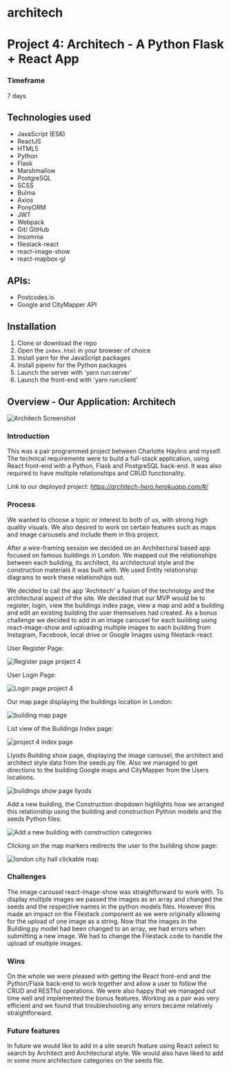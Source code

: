 # architech

# Project 4: Architech -  A Python Flask + React App

### Timeframe
7 days

## Technologies used
* JavaScript (ES6)
* ReactJS
* HTML5
* Python
* Flask
* Marshmallow
* PostgreSQL
* SCSS
* Bulma
* Axios
* PonyORM
* JWT
* Webpack
* Git/ GitHub
* Insomnia
* filestack-react
* react-image-show
* react-mapbox-gl


## APIs:
* Postcodes.io
* Google and CityMapper API


## Installation
1. Clone or download the repo
2. Open the `index.html` in your browser of choice
3. Install yarn for the JavaScript packages
4. Install pipenv for the Python packages
5. Launch the server with 'yarn run:server'
6. Launch the front-end with 'yarn run:client'

## Overview - Our Application: Architech

![Architech Screenshot](https://user-images.githubusercontent.com/43292507/59630903-67623500-913e-11e9-9408-4cc661f85a49.jpg)

### Introduction

This was a pair programmed project between Charlotte Haylins and myself. The technical requirements were to build a full-stack application, using React front-end with a Python, Flask and PostgreSQL back-end. It was also required to have multiple relationships and CRUD functionality.

Link to our deployed project:
_https://architech-hero.herokuapp.com/#/_

### Process

We wanted to choose a topic or interest to both of us, with strong high quality visuals. We also desired to work on certain features such as maps and image carousels and include them in this project.

After a wire-framing session we decided on an Architectural based app focused on famous buildings in London. We mapped out the relationships between each building, its architect, its architectural style and the construction materials it was built with. We used Entity relationship diagrams to work these relationships out.

We decided to call the app 'Architech' a fusion of the technology and the architectural aspect of the site. We decided that our MVP would be to register, login, view the buildings index page, view a map and add a building and edit an existing building the user themselves had created. As a bonus challenge we decided to add in an image carousel for each building using react-image-show and uploading multiple images to each building from Instagram, Facebook, local drive or Google Images using filestack-react.  

User Register Page:

![Register page project 4](https://user-images.githubusercontent.com/43292507/59631442-b8265d80-913f-11e9-84ae-319b7d45243e.jpg)

User Login Page:

![Login page project 4](https://user-images.githubusercontent.com/43292507/59631629-3682ff80-9140-11e9-8ffc-f896c987e295.png)


Our map page displaying the buildings location in London:

![building map page](https://user-images.githubusercontent.com/43292507/59631048-c6c04500-913e-11e9-98be-8581789a25d9.jpg)

List view of the Buildings Index page:

![project 4 index page](https://user-images.githubusercontent.com/43292507/59631911-e9535d80-9140-11e9-9513-0138697e2425.jpg)

Llyods Building show page, displaying the image carousel, the architect and architect style data from the seeds.py file. Also we managed to get directions to the building Google maps and CityMapper from the Users locations.

![buildings show page llyods](https://user-images.githubusercontent.com/43292507/59632221-9d54e880-9141-11e9-9c4a-0b035cc14d51.jpg)


Add a new building, the Construction dropdown highlights how we arranged this relationship using the building and construction Python models and the seeds Python files:

![Add a new building with construction categories](https://user-images.githubusercontent.com/43292507/59632813-fe30f080-9142-11e9-95f8-13cf1e7441b2.jpg)

Clicking on the map markers redirects the user to the building show page:

![london city hall clickable map](https://user-images.githubusercontent.com/43292507/59633201-e017c000-9143-11e9-8187-ef3a486c814d.jpg)


### Challenges

 The image carousel react-image-show was straightforward to work with. To display multiple images we passed the images as an array and changed the seeds and the respective names in the python models files. However this made an impact on the Filestack component as we were originally allowing for the upload of one image  as a string. Now that the images in the Building.py model had been changed to an array, we had errors when submitting a new image. We had to change the
 Filestack code to handle the upload of multiple images.


### Wins

 On the whole we were pleased with getting the React front-end and the Python/Flask back-end to work together and allow a user to follow the CRUD and RESTful operations. We were also happy that we managed out time well and implemented the bonus features. Working as a pair was very efficient and we found that troubleshooting any errors became relatively straightforward.


### Future features

In future we would like to add in a site search feature using React select to search by Architect and Architectural style. We would also have liked to add in some more architecture categories on the seeds file.
